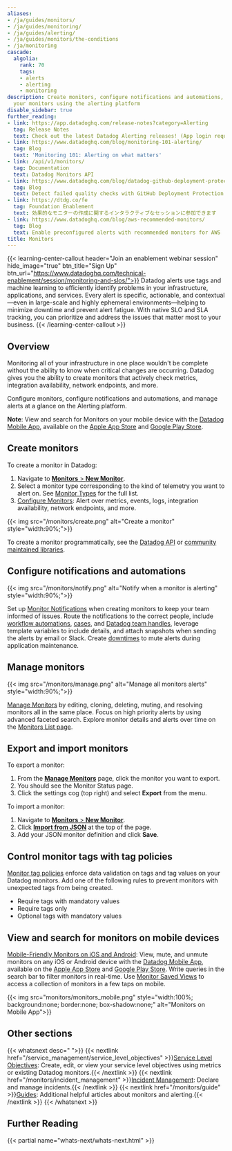 ```yaml
---
aliases:
- /ja/guides/monitors/
- /ja/guides/monitoring/
- /ja/guides/alerting/
- /ja/guides/monitors/the-conditions
- /ja/monitoring
cascade:
  algolia:
    rank: 70
    tags:
    - alerts
    - alerting
    - monitoring
description: Create monitors, configure notifications and automations, and manage
  your monitors using the alerting platform
disable_sidebar: true
further_reading:
- link: https://app.datadoghq.com/release-notes?category=Alerting
  tag: Release Notes
  text: Check out the latest Datadog Alerting releases! (App login required).
- link: https://www.datadoghq.com/blog/monitoring-101-alerting/
  tag: Blog
  text: 'Monitoring 101: Alerting on what matters'
- link: /api/v1/monitors/
  tag: Documentation
  text: Datadog Monitors API
- link: https://www.datadoghq.com/blog/datadog-github-deployment-protection-rules/
  tag: Blog
  text: Detect failed quality checks with GitHub Deployment Protection Rules and Datadog
- link: https://dtdg.co/fe
  tag: Foundation Enablement
  text: 効果的なモニターの作成に関するインタラクティブなセッションに参加できます
- link: https://www.datadoghq.com/blog/aws-recommended-monitors/
  tag: Blog
  text: Enable preconfigured alerts with recommended monitors for AWS
title: Monitors
---
```


{{< learning-center-callout header="Join an enablement webinar session" hide_image="true" btn_title="Sign Up" btn_url="https://www.datadoghq.com/technical-enablement/session/monitoring-and-slos/">}}
  Datadog alerts use tags and machine learning to efficiently identify problems in your infrastructure, applications, and services. Every alert is specific, actionable, and contextual—even in large-scale and highly ephemeral environments—helping to minimize downtime and prevent alert fatigue. With native SLO and SLA tracking, you can prioritize and address the issues that matter most to your business.
{{< /learning-center-callout >}}

## Overview

Monitoring all of your infrastructure in one place wouldn't be complete without the ability to know when critical changes are occurring. Datadog gives you the ability to create monitors that actively check metrics, integration availability, network endpoints, and more.

Configure monitors, configure notifications and automations, and manage alerts at a glance on the Alerting platform.

**Note**: View and search for Monitors on your mobile device with the [Datadog Mobile App][1], available on the [Apple App Store][2] and [Google Play Store][3].

## Create monitors

To create a monitor in Datadog:

1. Navigate to [**Monitors** > **New Monitor**][4].
1. Select a monitor type corresponding to the kind of telemetry you want to alert on. See [Monitor Types][5] for the full list.
1. [Configure Monitors][6]: Alert over metrics, events, logs, integration availability, network endpoints, and more.

{{< img src="/monitors/create.png" alt="Create a monitor" style="width:90%;">}}

To create a monitor programmatically, see the [Datadog API][7] or [community maintained libraries][8].

## Configure notifications and automations

{{< img src="/monitors/notify.png" alt="Notify when a monitor is alerting" style="width:90%;">}}

Set up [Monitor Notifications][11] when creating monitors to keep your team informed of issues. Route the notifications to the correct people, include [workflow automations][17], [cases][18], and [Datadog team handles][19], leverage template variables to include details, and attach snapshots when sending the alerts by email or Slack. Create [downtimes][12] to mute alerts during application maintenance.

## Manage monitors

{{< img src="/monitors/manage.png" alt="Manage all monitors alerts" style="width:90%;">}}

[Manage Monitors][13] by editing, cloning, deleting, muting, and resolving monitors all in the same place. Focus on high priority alerts by using advanced faceted search. Explore monitor details and alerts over time on the [Monitors List page][9].

## Export and import monitors

To export a monitor:

1. From the [**Manage Monitors**][9] page, click the monitor you want to export.
1. You should see the Monitor Status page.
1. Click the settings cog (top right) and select **Export** from the menu.

To import a monitor:

1. Navigate to [**Monitors** > **New Monitor**][4].
1. Click [**Import from JSON**][10] at the top of the page.
1. Add your JSON monitor definition and click **Save**.

## Control monitor tags with tag policies

[Monitor tag policies][14] enforce data validation on tags and tag values on your Datadog monitors. Add one of the following rules to prevent monitors with unexpected tags from being created.
- Require tags with mandatory values
- Require tags only
- Optional tags with mandatory values

## View and search for monitors on mobile devices

[Mobile-Friendly Monitors on iOS and Android][15]: View, mute, and unmute monitors on any iOS or Android device with the [Datadog Mobile App][1], available on the [Apple App Store][2] and [Google Play Store][3]. Write queries in the search bar to filter monitors in real-time. Use [Monitor Saved Views][16] to access a collection of monitors in a few taps on mobile.

{{< img src="monitors/monitors_mobile.png" style="width:100%; background:none; border:none; box-shadow:none;" alt="Monitors on Mobile App">}}

## Other sections

{{< whatsnext desc=" ">}}
    {{< nextlink href="/service_management/service_level_objectives" >}}<u>Service Level Objectives</u>: Create, edit, or view your service level objectives using metrics or existing Datadog monitors.{{< /nextlink >}}
    {{< nextlink href="/monitors/incident_management" >}}<u>Incident Management</u>: Declare and manage incidents.{{< /nextlink >}}
    {{< nextlink href="/monitors/guide" >}}<u>Guides</u>: Additional helpful articles about monitors and alerting.{{< /nextlink >}}
{{< /whatsnext >}}

## Further Reading

{{< partial name="whats-next/whats-next.html" >}}

[1]: /ja/mobile
[2]: https://apps.apple.com/app/datadog/id1391380318
[3]: https://play.google.com/store/apps/details?id=com.datadog.app
[4]: https://app.datadoghq.com/monitors/create
[5]: /ja/monitors/types/
[6]: /ja/monitors/configuration
[7]: /ja/api/latest/monitors/
[8]: /ja/developers/community/libraries/#managing-monitors
[9]: https://app.datadoghq.com/monitors/manage
[10]: https://app.datadoghq.com/monitors/create/import
[11]: /ja/monitors/notify
[12]: /ja/monitors/downtimes
[13]: /ja/monitors/manage
[14]: /ja/monitors/settings/
[15]: /ja/mobile/?tab=ios#monitors
[16]: /ja/monitors/manage/search/#saved-view
[17]: /ja/monitors/notify/#workflows
[18]: /ja/monitors/notify/#notifications
[19]: /ja/monitors/notify/#teams